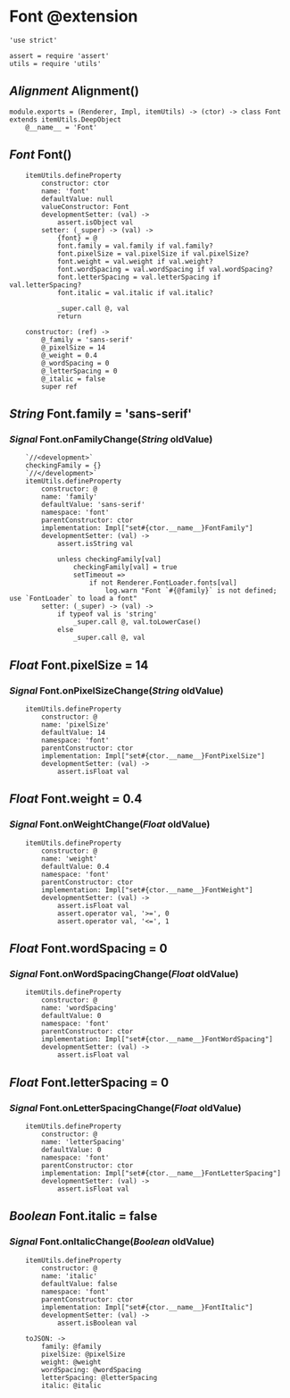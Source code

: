 Font @extension
===============

	'use strict'

	assert = require 'assert'
	utils = require 'utils'

*Alignment* Alignment()
-----------------------

	module.exports = (Renderer, Impl, itemUtils) -> (ctor) -> class Font extends itemUtils.DeepObject
		@__name__ = 'Font'

*Font* Font()
-------------

		itemUtils.defineProperty
			constructor: ctor
			name: 'font'
			defaultValue: null
			valueConstructor: Font
			developmentSetter: (val) ->
				assert.isObject val
			setter: (_super) -> (val) ->
				{font} = @
				font.family = val.family if val.family?
				font.pixelSize = val.pixelSize if val.pixelSize?
				font.weight = val.weight if val.weight?
				font.wordSpacing = val.wordSpacing if val.wordSpacing?
				font.letterSpacing = val.letterSpacing if val.letterSpacing?
				font.italic = val.italic if val.italic?

				_super.call @, val
				return

		constructor: (ref) ->
			@_family = 'sans-serif'
			@_pixelSize = 14
			@_weight = 0.4
			@_wordSpacing = 0
			@_letterSpacing = 0
			@_italic = false
			super ref

*String* Font.family = 'sans-serif'
-----------------------------------------

### *Signal* Font.onFamilyChange(*String* oldValue)

		`//<development>`
		checkingFamily = {}
		`//</development>`
		itemUtils.defineProperty
			constructor: @
			name: 'family'
			defaultValue: 'sans-serif'
			namespace: 'font'
			parentConstructor: ctor
			implementation: Impl["set#{ctor.__name__}FontFamily"]
			developmentSetter: (val) ->
				assert.isString val

				unless checkingFamily[val]
					checkingFamily[val] = true
					setTimeout =>
						if not Renderer.FontLoader.fonts[val]
							log.warn "Font `#{@family}` is not defined; use `FontLoader` to load a font"
			setter: (_super) -> (val) ->
				if typeof val is 'string'
					_super.call @, val.toLowerCase()
				else
					_super.call @, val

*Float* Font.pixelSize = 14
---------------------------------

### *Signal* Font.onPixelSizeChange(*String* oldValue)

		itemUtils.defineProperty
			constructor: @
			name: 'pixelSize'
			defaultValue: 14
			namespace: 'font'
			parentConstructor: ctor
			implementation: Impl["set#{ctor.__name__}FontPixelSize"]
			developmentSetter: (val) ->
				assert.isFloat val

*Float* Font.weight = 0.4
-------------------------------

### *Signal* Font.onWeightChange(*Float* oldValue)

		itemUtils.defineProperty
			constructor: @
			name: 'weight'
			defaultValue: 0.4
			namespace: 'font'
			parentConstructor: ctor
			implementation: Impl["set#{ctor.__name__}FontWeight"]
			developmentSetter: (val) ->
				assert.isFloat val
				assert.operator val, '>=', 0
				assert.operator val, '<=', 1

*Float* Font.wordSpacing = 0
----------------------------------

### *Signal* Font.onWordSpacingChange(*Float* oldValue)

		itemUtils.defineProperty
			constructor: @
			name: 'wordSpacing'
			defaultValue: 0
			namespace: 'font'
			parentConstructor: ctor
			implementation: Impl["set#{ctor.__name__}FontWordSpacing"]
			developmentSetter: (val) ->
				assert.isFloat val

*Float* Font.letterSpacing = 0
------------------------------------

### *Signal* Font.onLetterSpacingChange(*Float* oldValue)

		itemUtils.defineProperty
			constructor: @
			name: 'letterSpacing'
			defaultValue: 0
			namespace: 'font'
			parentConstructor: ctor
			implementation: Impl["set#{ctor.__name__}FontLetterSpacing"]
			developmentSetter: (val) ->
				assert.isFloat val

*Boolean* Font.italic = false
-----------------------------------

### *Signal* Font.onItalicChange(*Boolean* oldValue)

		itemUtils.defineProperty
			constructor: @
			name: 'italic'
			defaultValue: false
			namespace: 'font'
			parentConstructor: ctor
			implementation: Impl["set#{ctor.__name__}FontItalic"]
			developmentSetter: (val) ->
				assert.isBoolean val

		toJSON: ->
			family: @family
			pixelSize: @pixelSize
			weight: @weight
			wordSpacing: @wordSpacing
			letterSpacing: @letterSpacing
			italic: @italic
